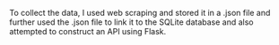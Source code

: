 To collect the data, I used web scraping and stored it in a .json file and further used the .json file to link it to the SQLite database and also attempted to construct an API using Flask.
